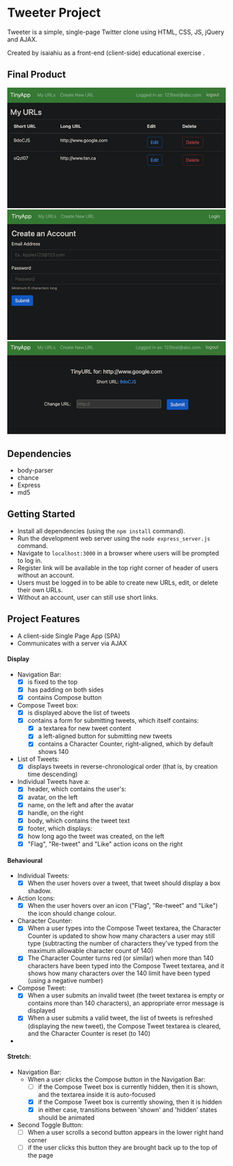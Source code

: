 # Tweeter Project

Tweeter is a simple, single-page Twitter clone using HTML, CSS, JS, jQuery and AJAX.

Created by isaiahiu as a front-end (client-side) educational exercise .

## Final Product

!["Screenshot of Homepage"](https://github.com/isaiahiu/tinyapp/blob/master/docs/urls-page.png?raw=true)
!["Screenshot of Registration page"](https://github.com/isaiahiu/tinyapp/blob/master/docs/register-page.png?raw=true)
!["Screenshot of Short Url page"](https://github.com/isaiahiu/tinyapp/blob/master/docs/shorturl-page.png?raw=true)

## Dependencies

- body-parser
- chance
- Express
- md5

## Getting Started

- Install all dependencies (using the `npm install` command).
- Run the development web server using the `node express_server.js` command.
- Navigate to `localhost:3000` in a browser where users will be prompted to log in.
- Register link will be available in the top right corner of header of users without an account.
- Users must be logged in to be able to create new URLs, edit, or delete their own URLs.
- Without an account, user can still use short links.

## Project Features

- A client-side Single Page App (SPA)
- Communicates with a server via AJAX

#### Display

- Navigation Bar:
  - [x] is fixed to the top
  - [x] has padding on both sides
  - [x] contains Compose button
- Compose Tweet box:
  - [x] is displayed above the list of tweets
  - [x] contains a form for submitting tweets, which itself contains:
    - [x] a textarea for new tweet content
    - [x] a left-aligned button for submitting new tweets
    - [x] contains a Character Counter, right-aligned, which by default shows 140
- List of Tweets:
  - [x] displays tweets in reverse-chronological order (that is, by creation time descending)
- Individual Tweets have a:
  - [x] header, which contains the user's:
  - [x] avatar, on the left
  - [x] name, on the left and after the avatar
  - [x] handle, on the right
  - [x] body, which contains the tweet text
  - [x] footer, which displays:
  - [x] how long ago the tweet was created, on the left
  - [x] "Flag", "Re-tweet" and "Like" action icons on the right

#### Behavioural

- Individual Tweets:
  - [x] When the user hovers over a tweet, that tweet should display a box shadow.
- Action Icons:
  - [x] When the user hovers over an icon ("Flag", "Re-tweet" and "Like") the icon should change colour.
- Character Counter:
  - [x] When a user types into the Compose Tweet textarea, the Character Counter is updated to show how many characters a user may still type (subtracting the number of characters they've typed from the maximum allowable character count of 140)
  - [x] The Character Counter turns red (or similar) when more than 140 characters have been typed into the Compose Tweet textarea, and it shows how many characters over the 140 limit have been typed (using a negative number)
- Compose Tweet:
  - [x] When a user submits an invalid tweet (the tweet textarea is empty or contains more than 140 characters), an appropriate error message is displayed
  - [x] When a user submits a valid tweet, the list of tweets is refreshed (displaying the new tweet), the Compose Tweet textarea is cleared, and the Character Counter is reset (to 140)
-

#### Stretch:

- Navigation Bar:
  - When a user clicks the Compose button in the Navigation Bar:
    - [ ] if the Compose Tweet box is currently hidden, then it is shown, and the textarea inside it is auto-focused
    - [x] if the Compose Tweet box is currently showing, then it is hidden
    - [x] in either case, transitions between 'shown' and 'hidden' states should be animated
- Second Toggle Button:
  - [ ] When a user scrolls a second button appears in the lower right hand corner
  - [ ] if the user clicks this button they are brought back up to the top of the page
